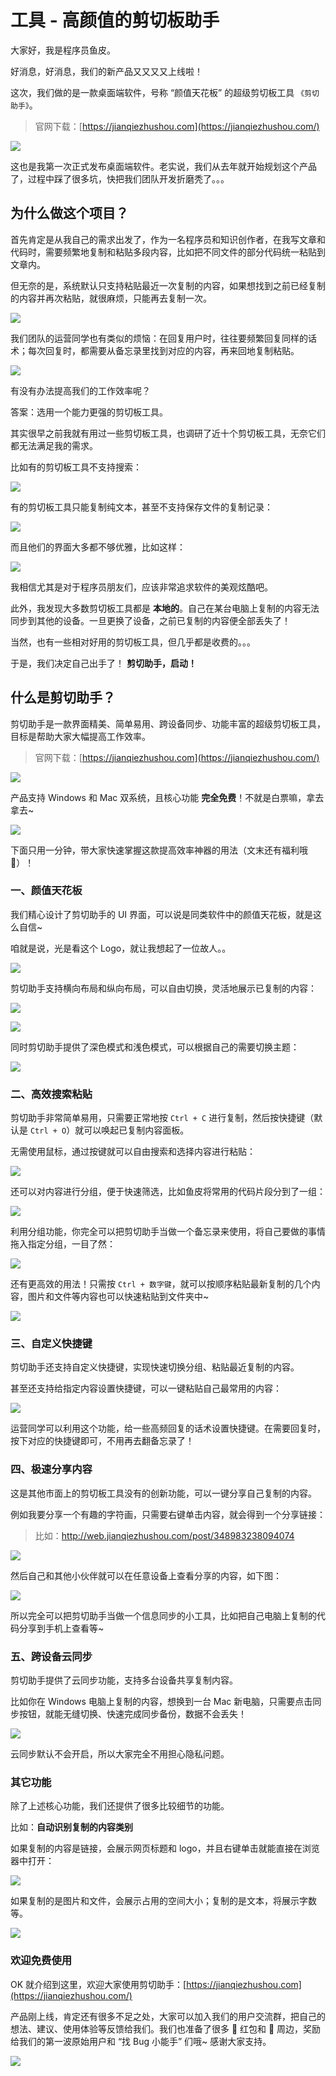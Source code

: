 # 工具 - 高颜值的剪切板助手

大家好，我是程序员鱼皮。

好消息，好消息，我们的新产品又又又又上线啦！

这次，我们做的是一款桌面端软件，号称 “颜值天花板” 的超级剪切板工具 `《剪切助手》`。

> 官网下载：[https://jianqiezhushou.com](https://jianqiezhushou.com/)

![](https://pic.yupi.icu/1/1713409268242-4c2f1edd-7d80-4d04-8f05-0a553f3ee12a.png)



这也是我第一次正式发布桌面端软件。老实说，我们从去年就开始规划这个产品了，过程中踩了很多坑，快把我们团队开发折磨秃了。。。



## 为什么做这个项目？

首先肯定是从我自己的需求出发了，作为一名程序员和知识创作者，在我写文章和代码时，需要频繁地复制和粘贴多段内容，比如把不同文件的部分代码统一粘贴到文章内。

但无奈的是，系统默认只支持粘贴最近一次复制的内容，如果想找到之前已经复制的内容并再次粘贴，就很麻烦，只能再去复制一次。

![](https://pic.yupi.icu/1/1713416385991-eb2223b9-88cc-4342-b871-0f957c2ad8d0.gif)

我们团队的运营同学也有类似的烦恼：在回复用户时，往往要频繁回复同样的话术；每次回复时，都需要从备忘录里找到对应的内容，再来回地复制粘贴。

![](https://pic.yupi.icu/1/1713417097466-d12e4309-1f96-4915-8f92-92fdb682d464.gif)

有没有办法提高我们的工作效率呢？

答案：选用一个能力更强的剪切板工具。



其实很早之前我就有用过一些剪切板工具，也调研了近十个剪切板工具，无奈它们都无法满足我的需求。

比如有的剪切板工具不支持搜索：

![](https://pic.yupi.icu/1/1712630529534-e9b3ae7f-fdc2-4a96-9e3a-35bbe3bf4705.png)



有的剪切板工具只能复制纯文本，甚至不支持保存文件的复制记录：

![](https://pic.yupi.icu/1/1712632112480-4ef3d96a-30ad-4451-b458-d065b4a8d099.png)



而且他们的界面大多都不够优雅，比如这样：

![](https://pic.yupi.icu/1/1713410231149-602d7673-1971-4a42-8ecc-9c85893b6073.png)



我相信尤其是对于程序员朋友们，应该非常追求软件的美观炫酷吧。

此外，我发现大多数剪切板工具都是 **本地的**。自己在某台电脑上复制的内容无法同步到其他的设备。一旦更换了设备，之前已复制的内容便全部丢失了！

当然，也有一些相对好用的剪切板工具，但几乎都是收费的。。。

于是，我们决定自己出手了！ **剪切助手，启动！**



## 什么是剪切助手？

剪切助手是一款界面精美、简单易用、跨设备同步、功能丰富的超级剪切板工具，目标是帮助大家大幅提高工作效率。

> 官网下载：[https://jianqiezhushou.com](https://jianqiezhushou.com/)

![](https://pic.yupi.icu/1/1713411132983-066edaac-17e1-4aeb-902f-a0d0bc2e2a75.png)



产品支持 Windows 和 Mac 双系统，且核心功能 **完全免费**！不就是白票嘛，拿去拿去~

![](https://pic.yupi.icu/1/1713410772603-7e592934-bc29-49ac-a91f-7c7520d58584.png)



下面只用一分钟，带大家快速掌握这款提高效率神器的用法（文末还有福利哦 🎁）！



### 一、颜值天花板

我们精心设计了剪切助手的 UI 界面，可以说是同类软件中的颜值天花板，就是这么自信~

咱就是说，光是看这个 Logo，就让我想起了一位故人。。

![](https://pic.yupi.icu/1/1712573250998-5f2b3ede-30dc-4baa-b1cd-62ef2ddc7cd7.png)



剪切助手支持横向布局和纵向布局，可以自由切换，灵活地展示已复制的内容：

![](https://pic.yupi.icu/1/1712632997742-76c75db3-5636-4709-88fd-47f0fb688034-20240418132647846.png)

![](https://pic.yupi.icu/1/1712575500228-ef068c26-a873-4957-b734-fafb36a580e9.png)



同时剪切助手提供了深色模式和浅色模式，可以根据自己的需要切换主题：

![](https://pic.yupi.icu/1/1712575739455-862a167e-4280-4d9d-a396-364ff0cb66fd.png)



### 二、高效搜索粘贴

剪切助手非常简单易用，只需要正常地按 `Ctrl + C` 进行复制，然后按快捷键（默认是 `Ctrl + O`）就可以唤起已复制内容面板。

无需使用鼠标，通过按键就可以自由搜索和选择内容进行粘贴：

![](https://pic.yupi.icu/1/1712643297334-792ddd3d-cabe-4e30-8f89-0cfd67c7f248.png)



还可以对内容进行分组，便于快速筛选，比如鱼皮将常用的代码片段分到了一组：

![](https://pic.yupi.icu/1/1713415283996-519e13e9-b867-4f9a-b74f-7e7f8937c348.png)



利用分组功能，你完全可以把剪切助手当做一个备忘录来使用，将自己要做的事情拖入指定分组，一目了然：

![](https://pic.yupi.icu/1/1713417204516-b434ed8f-ccce-4c4f-94a2-97419ab8b691.png)



还有更高效的用法！只需按 `Ctrl + 数字键`，就可以按顺序粘贴最新复制的几个内容，图片和文件等内容也可以快速粘贴到文件夹中~

![](https://pic.yupi.icu/1/1712814806558-0d9c7546-bcc6-4897-a072-35275bb69a15.gif)



### 三、自定义快捷键

剪切助手还支持自定义快捷键，实现快速切换分组、粘贴最近复制的内容。

甚至还支持给指定内容设置快捷键，可以一键粘贴自己最常用的内容：

![](https://pic.yupi.icu/1/1712576413168-7e2614bb-e180-4cec-b442-46dbfff5f31a.png)



运营同学可以利用这个功能，给一些高频回复的话术设置快捷键。在需要回复时，按下对应的快捷键即可，不用再去翻备忘录了！



### 四、极速分享内容

这是其他市面上的剪切板工具没有的创新功能，可以一键分享自己复制的内容。

例如我要分享一个有趣的字符画，只需要右键单击内容，就会得到一个分享链接：

> 比如：http://web.jianqiezhushou.com/post/348983238094074

![](https://pic.yupi.icu/1/1712576116576-c34dfd98-19ce-40b7-b25b-4c2f13fd41c6.png)



然后自己和其他小伙伴就可以在任意设备上查看分享的内容，如下图：

![](https://pic.yupi.icu/1/1713416065657-0adddd2c-242c-47ad-8929-83c7f65ce45a.png)



所以完全可以把剪切助手当做一个信息同步的小工具，比如把自己电脑上复制的代码分享到手机上查看等~



### 五、跨设备云同步

剪切助手提供了云同步功能，支持多台设备共享复制内容。

比如你在 Windows 电脑上复制的内容，想换到一台 Mac 新电脑，只需要点击同步按钮，就能无缝切换、快速完成同步备份，数据不会丢失！

![](https://pic.yupi.icu/1/1712576546395-c47fb4ee-98fd-45ff-b0bd-3fa42dc3a1d9.png)

云同步默认不会开启，所以大家完全不用担心隐私问题。



### 其它功能

除了上述核心功能，我们还提供了很多比较细节的功能。

比如：**自动识别复制的内容类别**

如果复制的内容是链接，会展示网页标题和 logo，并且右键单击就能直接在浏览器中打开：

![](https://pic.yupi.icu/1/1713416598726-d857bbd7-84b4-4148-9ad3-225412926af6.png)



如果复制的是图片和文件，会展示占用的空间大小；复制的是文本，将展示字数等。

![](https://pic.yupi.icu/1/1713416668587-36a5c786-870c-4525-9640-cd5c42088887.png)



### 欢迎免费使用

OK 就介绍到这里，欢迎大家使用剪切助手：[https://jianqiezhushou.com](https://jianqiezhushou.com/)

产品刚上线，肯定还有很多不足之处，大家可以加入我们的用户交流群，把自己的想法、建议、使用体验等反馈给我们。我们也准备了很多 🧧 红包和 🎁 周边，奖励给我们的第一波原始用户和 “找 Bug 小能手” 们哦~ 感谢大家支持。

![](https://pic.yupi.icu/1/1713417965952-01999197-2196-442d-966e-1f01c45d7530.png)